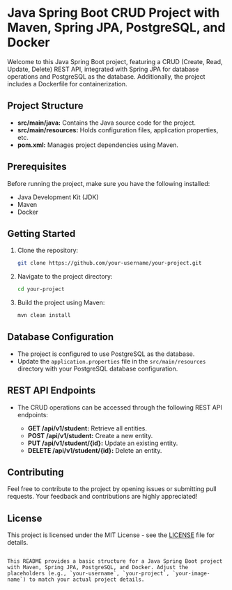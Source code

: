 
# Java Spring Boot CRUD Project with Maven, Spring JPA, PostgreSQL, and Docker

Welcome to this Java Spring Boot project, featuring a CRUD (Create, Read, Update, Delete) REST API, integrated with Spring JPA for database operations and PostgreSQL as the database. Additionally, the project includes a Dockerfile for containerization.

## Project Structure

- **src/main/java:** Contains the Java source code for the project.
- **src/main/resources:** Holds configuration files, application properties, etc.
- **pom.xml:** Manages project dependencies using Maven.

## Prerequisites

Before running the project, make sure you have the following installed:

- Java Development Kit (JDK)
- Maven
- Docker

## Getting Started

1. Clone the repository:

   ```bash
   git clone https://github.com/your-username/your-project.git
   ```

2. Navigate to the project directory:

   ```bash
   cd your-project
   ```

3. Build the project using Maven:

   ```bash
   mvn clean install
   ```

## Database Configuration

- The project is configured to use PostgreSQL as the database.
- Update the `application.properties` file in the `src/main/resources` directory with your PostgreSQL database configuration.

## REST API Endpoints

- The CRUD operations can be accessed through the following REST API endpoints:

    - **GET /api/v1/student:** Retrieve all entities.
    - **POST /api/v1/student:** Create a new entity.
    - **PUT /api/v1/student/{id}:** Update an existing entity.
    - **DELETE /api/v1/student/{id}:** Delete an entity.

## Contributing

Feel free to contribute to the project by opening issues or submitting pull requests. Your feedback and contributions are highly appreciated!

## License

This project is licensed under the MIT License - see the [LICENSE](LICENSE) file for details.
```

This README provides a basic structure for a Java Spring Boot project with Maven, Spring JPA, PostgreSQL, and Docker. Adjust the placeholders (e.g., `your-username`, `your-project`, `your-image-name`) to match your actual project details.